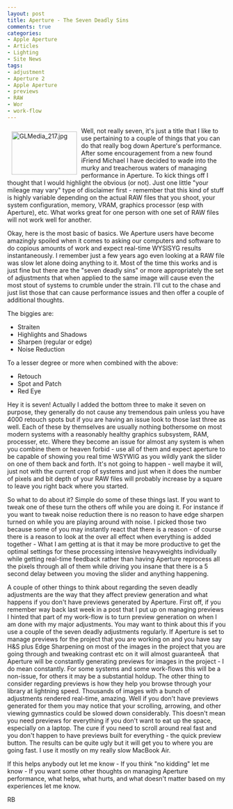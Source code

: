 ```yaml
---
layout: post
title: Aperture - The Seven Deadly Sins
comments: true
categories:
- Apple Aperture
- Articles
- Lighting
- Site News
tags:
- adjustment
- Aperture 2
- Apple Aperture
- previews
- RAW
- Wor
- work-flow
---
```

<a rel="lightbox" href="/wp-content/uploads/2009/01/GLMedia_217.jpg"><img title="GLMedia_217.jpg" src="/wp-content/uploads/2009/01/.thumbs/.GLMedia_217.jpg" border="0" alt="GLMedia_217.jpg" hspace="10" vspace="10" width="150" height="99" align="left" /></a>Well, not really seven, it's just a title that I like to use pertaining to a couple of things that you can do that really bog down Aperture's performance. After some encouragement from a new found iFriend Michael I have decided to wade into the murky and treacherous waters of managing performance in Aperture. To kick things off I thought that I would highlight the obvious (or not). Just one little "your mileage may vary" type of disclaimer first - remember that this kind of stuff is highly variable depending on the actual RAW files that you shoot, your system configuration, memory, VRAM, graphics processor (esp with Aperture), etc. What works great for one person with one set of RAW files will not work well for another.<!--more-->

Okay, here is the most basic of basics. We Aperture users have become amazingly spoiled when it comes to asking our computers and software to do copious amounts of work and expect real-time WYSISYG results instantaneously. I remember just a few years ago even looking at a RAW file was slow let alone doing anything to it. Most of the time this works and is just fine but there are the "seven deadly sins" or more appropriately the set of adjustments that when applied to the same image will cause even the most stout of systems to crumble under the strain. I'll cut to the chase and just list those that can cause performance issues and then offer a couple of additional thoughts.

The biggies are:
<ul>
	<li> Straiten</li>
	<li> Highlights and Shadows</li>
	<li> Sharpen (regular or edge)</li>
	<li> Noise Reduction</li>
</ul>
To a lesser degree or more when combined with the above:
<ul>
	<li> Retouch</li>
	<li> Spot and Patch</li>
	<li> Red Eye</li>
</ul>
Hey it is seven! Actually I added the bottom three to make it seven on purpose, they generally do not cause any tremendous pain unless you have 4000 retouch spots but if you are having an issue look to those last three as well. Each of these by themselves are usually nothing bothersome on most modern systems with a reasonably healthy graphics subsystem, RAM, processer, etc. Where they become an issue for almost any system is when you combine them or heaven forbid - use all of them and expect aperture to be capable of showing you real time WSYWIG as you wildly yank the slider on one of them back and forth. It's not going to happen - well maybe it will, just not with the current crop of systems and just when it does the number of pixels and bit depth of your RAW files will probably increase by a square to leave you right back where you started.

So what to do about it? Simple do some of these things last. If you want to tweak one of these turn the others off while you are doing it. For instance if you want to tweak noise reduction there is no reason to have edge sharpen turned on while you are playing around with noise. I picked those two because some of you may instantly react that there is a reason - of course there is a reason to look at the over all effect when everything is added together - What I am getting at is that it may be more productive to get the optimal settings for these processing intensive heavyweights individually while getting real-time feedback rather than having Aperture reprocess all the pixels through all of them while driving you insane that there is a 5 second delay between you moving the slider and anything happening.

A couple of other things to think about regarding the seven deadly adjustments are the way that they affect preview generation and what happens if you don't have previews generated by Aperture. First off, if you remember way back last week in a post that I put up on managing previews I hinted that part of my work-flow is to turn preview generation on when I am done with my major adjustments. You may want to think about this if you use a couple of the seven deadly adjustments regularly. If Aperture is set to manage previews for the project that you are working on and you have say H&amp;S plus Edge Sharpening on most of the images in the project that you are going through and tweaking contrast etc on it will almost guaranteeÂ  that Aperture will be constantly generating previews for images in the project - I do mean constantly. For some systems and some work-flows this will be a non-issue, for others it may be a substantial holdup. The other thing to consider regarding previews is how they help you browse through your library at lightning speed. Thousands of images with a bunch of adjustments rendered real-time, amazing. Well if you don't have previews generated for them you may notice that your scrolling, arrowing, and other viewing gymnastics could be slowed down considerably. This doesn't mean you need previews for everything if you don't want to eat up the space, especially on a laptop. The cure if you need to scroll around real fast and you don't happen to have previews built for everything - the quick preview button. The results can be quite ugly but it will get you to where you are going fast. I use it mostly on my really slow MacBook Air.

If this helps anybody out let me know - If you think "no kidding" let me know - If you want some other thoughts on managing Aperture performance, what helps, what hurts, and what doesn't matter based on my experiences let me know.

RB